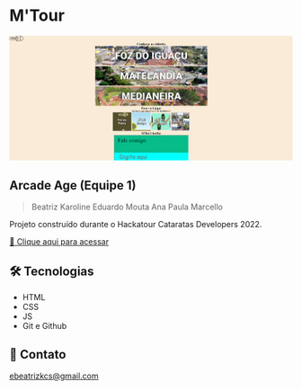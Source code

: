 # M'Tour

![preview](./img/readme/previa.png)

## Arcade Age (Equipe 1)

> Beatriz Karoline
> Eduardo Mouta
> Ana Paula Marcello

Projeto construído durante o Hackatour Cataratas Developers 2022.

[🔗 Clique aqui para acessar](https://soubeatrizkaroline.github.io/HackatourCataratasDevelopers2022/)


## 🛠 Tecnologias

- HTML
- CSS
- JS
- Git e Github

## 💙 Contato

ebeatrizkcs@gmail.com

